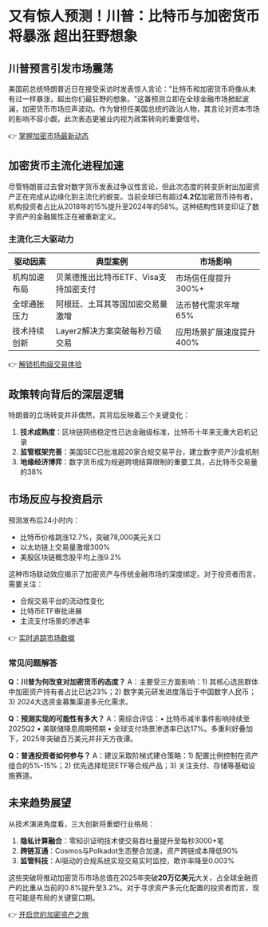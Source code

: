 # 又有惊人预测！川普：比特币与加密货币将暴涨 超出狂野想象

## 川普预言引发市场震荡
美国前总统特朗普近日在接受采访时发表惊人言论："比特币和加密货币将像从未有过一样暴涨，超出你们最狂野的想象。"这番预测立即在全球金融市场掀起波澜，加密货币市场应声波动。作为曾担任美国总统的政治人物，其言论对资本市场的影响不容小觑，此次表态更被业内视为政策转向的重要信号。

👉 [掌握加密市场最新动态](https://bit.ly/okx_welcome)

## 加密货币主流化进程加速
尽管特朗普过去曾对数字货币发表过争议性言论，但此次态度的转变折射出加密资产正在完成从边缘化到主流化的蜕变。当前全球已有超过**4.2亿**加密货币持有者，机构投资者占比从2018年的15%提升至2024年的58%。这种结构性转变印证了数字资产的金融属性正在被重新定义。

### 主流化三大驱动力
| 驱动因素       | 典型案例                          | 市场影响                     |
|----------------|-----------------------------------|----------------------------|
| 机构加速布局   | 贝莱德推出比特币ETF、Visa支持加密支付 | 市场信任度提升300%+         |
| 全球通胀压力   | 阿根廷、土耳其等国加密交易量激增   | 法币替代需求年增65%         |
| 技术持续创新   | Layer2解决方案突破每秒万级交易     | 应用场景扩展速度提升400%    |

👉 [解锁机构级交易体验](https://bit.ly/okx_welcome)

## 政策转向背后的深层逻辑
特朗普的立场转变并非偶然，其背后反映着三个关键变化：
1. **技术成熟度**：区块链网络稳定性已达金融级标准，比特币十年来无重大宕机记录
2. **监管框架完善**：美国SEC已批准超20家合规交易平台，建立数字资产沙盒机制
3. **地缘经济博弈**：数字货币成为规避跨境结算限制的重要工具，占比特币交易量的38%

## 市场反应与投资启示
预测发布后24小时内：
- 比特币价格跳涨12.7%，突破78,000美元关口
- 以太坊链上交易量激增300%
- 美股区块链概念股平均上涨9.2%

这种市场联动效应揭示了加密资产与传统金融市场的深度绑定。对于投资者而言，需要关注：
- 合规交易平台的流动性变化
- 比特币ETF审批进展
- 主流支付场景的渗透率

👉 [实时追踪市场数据](https://bit.ly/okx_welcome)

### 常见问题解答
**Q：川普为何改变对加密货币的态度？**
A：主要受三方面影响：1) 其核心选民群体中加密资产持有者占比已达23%；2) 数字美元研发进度落后于中国数字人民币；3) 2024大选资金募集渠道多元化需求。

**Q：预测实现的可能性有多大？**
A：需综合评估：• 比特币减半事件影响持续至2025Q2 • 美联储降息周期预期 • 全球支付场景渗透率已达17%。多重利好叠加下，2025年突破百万美元并非天方夜谭。

**Q：普通投资者如何参与？**
A：建议采取阶梯式建仓策略：1) 配置比例控制在资产组合的5%-15%；2) 优先选择现货ETF等合规产品；3) 关注支付、存储等基础设施赛道。

## 未来趋势展望
从技术演进角度看，三大创新将重塑行业格局：
1. **隐私计算融合**：零知识证明技术使交易吞吐量提升至每秒3000+笔
2. **跨链互通**：Cosmos与Polkadot生态整合加速，资产跨链成本降低90%
3. **监管科技**：AI驱动的合规系统实现交易实时监控，欺诈率降至0.003%

这些突破将推动加密货币市场总值在2025年突破**20万亿美元**大关，占全球金融资产的比重从当前的0.8%提升至3.2%。对于寻求资产多元化配置的投资者而言，现在可能是布局的关键窗口期。

👉 [开启您的加密资产之旅](https://bit.ly/okx_welcome)
